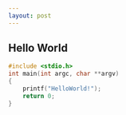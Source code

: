 ```yaml
---
layout: post
---
```


## Hello World

```c
#include <stdio.h>
int main(int argc, char **argv)
{
    printf("HelloWorld!");
    return 0;
}
```
